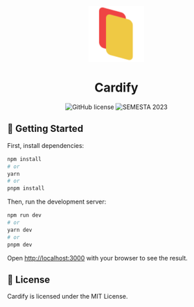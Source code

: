 <div align="center">

  <img src="./public/logo.svg" alt="Image" width="128" />
  <br />

  <h1>Cardify</h1>

  ![GitHub license](https://img.shields.io/github/license/Edqe14/sevima-hackathon-b5?style=for-the-badge)
  ![SEMESTA 2023](https://img.shields.io/badge/semesta-2023-blue?style=for-the-badge)

</div>

## 🔧 Getting Started

First, install dependencies:

```bash
npm install
# or
yarn
# or
pnpm install
```

Then, run the development server:

```bash
npm run dev
# or
yarn dev
# or
pnpm dev
```

Open [http://localhost:3000](http://localhost:3000) with your browser to see the result.

## 📜 License

Cardify is licensed under the MIT License.